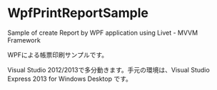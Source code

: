 WpfPrintReportSample
====================

Sample of create Report by WPF application using Livet - MVVM Framework

WPFによる帳票印刷サンプルです。

Visual Studio 2012/2013で多分動きます。手元の環境は、Visual Studio Express 2013 for Windows Desktop です。

